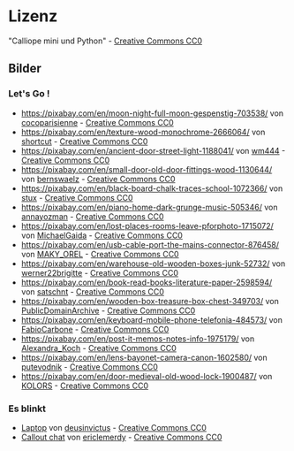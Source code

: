 # Lizenz

"Calliope mini und Python" - [Creative Commons CC0](https://creativecommons.org/publicdomain/zero/1.0/)

## Bilder

### Let's Go !

* https://pixabay.com/en/moon-night-full-moon-gespenstig-703538/ von [cocoparisienne](https://pixabay.com/en/users/cocoparisienne-127419/) - [Creative Commons CC0](https://creativecommons.org/publicdomain/zero/1.0/)
* https://pixabay.com/en/texture-wood-monochrome-2666064/ von [shortcut](https://pixabay.com/en/users/shortcut-149636/) - [Creative Commons CC0](https://creativecommons.org/publicdomain/zero/1.0/)
* https://pixabay.com/en/ancient-door-street-light-1188041/ von [wm444](https://pixabay.com/en/users/wm444-1049480/) - [Creative Commons CC0](https://creativecommons.org/publicdomain/zero/1.0/)
* https://pixabay.com/en/small-door-old-door-fittings-wood-1130644/ von [bernswaelz](https://pixabay.com/en/users/bernswaelz-1728198/) - [Creative Commons CC0](https://creativecommons.org/publicdomain/zero/1.0/)
* https://pixabay.com/en/black-board-chalk-traces-school-1072366/ von [stux](https://pixabay.com/en/users/stux-12364/) - [Creative Commons CC0](https://creativecommons.org/publicdomain/zero/1.0/)
* https://pixabay.com/en/piano-home-dark-grunge-music-505346/ von [annayozman](https://pixabay.com/en/users/annayozman-538579/) - [Creative Commons CC0](https://creativecommons.org/publicdomain/zero/1.0/)
* https://pixabay.com/en/lost-places-rooms-leave-pforphoto-1715072/ von [MichaelGaida](https://pixabay.com/en/users/MichaelGaida-652234/) - [Creative Commons CC0](https://creativecommons.org/publicdomain/zero/1.0/)
* https://pixabay.com/en/usb-cable-port-the-mains-connector-876458/ von [MAKY_OREL](https://pixabay.com/en/users/MAKY_OREL-436253/) - [Creative Commons CC0](https://creativecommons.org/publicdomain/zero/1.0/)
* https://pixabay.com/en/warehouse-old-wooden-boxes-junk-52732/ von [werner22brigitte](https://pixabay.com/en/users/werner22brigitte-5337/) - [Creative Commons CC0](https://creativecommons.org/publicdomain/zero/1.0/)
* https://pixabay.com/en/book-read-books-literature-paper-2598594/ von [satschnt](https://pixabay.com/en/users/satschnt-4558536/) - [Creative Commons CC0](https://creativecommons.org/publicdomain/zero/1.0/)
* https://pixabay.com/en/wooden-box-treasure-box-chest-349703/ von [PublicDomainArchive](https://pixabay.com/en/users/PublicDomainArchive-262011/) - [Creative Commons CC0](https://creativecommons.org/publicdomain/zero/1.0/)
* https://pixabay.com/en/keyboard-mobile-phone-telefonia-484573/ von [FabioCarbone](https://pixabay.com/en/users/FabioCarbone-498095/) - [Creative Commons CC0](https://creativecommons.org/publicdomain/zero/1.0/)
* https://pixabay.com/en/post-it-memos-notes-info-1975179/ von [Alexandra_Koch](https://pixabay.com/en/users/Alexandra_Koch-621802/) - [Creative Commons CC0](https://creativecommons.org/publicdomain/zero/1.0/)
* https://pixabay.com/en/lens-bayonet-camera-canon-1602580/ von [putevodnik](https://pixabay.com/en/users/putevodnik-2543394/) - [Creative Commons CC0](https://creativecommons.org/publicdomain/zero/1.0/)
* https://pixabay.com/en/door-medieval-old-wood-lock-1900487/ von [KOLORS](https://pixabay.com/en/users/KOLORS-3630137/) - [Creative Commons CC0](https://creativecommons.org/publicdomain/zero/1.0/)

### Es blinkt

* [Laptop](https://openclipart.org/detail/32353/laptop) von [deusinvictus](https://openclipart.org/user-detail/deusinvictus) - [Creative Commons CC0](https://creativecommons.org/publicdomain/zero/1.0/)
* [Callout chat](https://openclipart.org/detail/14475/callout-chat) von [ericlemerdy](https://openclipart.org/user-detail/ericlemerdy) - [Creative Commons CC0](https://creativecommons.org/publicdomain/zero/1.0/)

